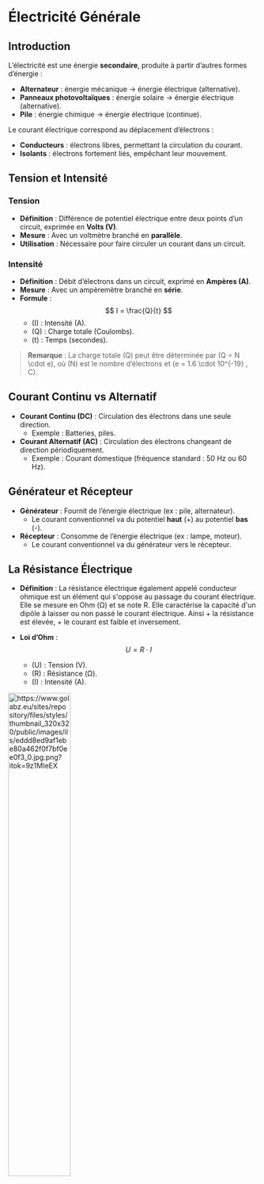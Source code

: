 # Électricité Générale

## Introduction
L’électricité est une énergie **secondaire**, produite à partir d’autres formes d’énergie :
- **Alternateur** : énergie mécanique → énergie électrique (alternative).
- **Panneaux photovoltaïques** : énergie solaire → énergie électrique (alternative).
- **Pile** : énergie chimique → énergie électrique (continue).

Le courant électrique correspond au déplacement d’électrons :
- **Conducteurs** : électrons libres, permettant la circulation du courant.
- **Isolants** : électrons fortement liés, empêchant leur mouvement.

## Tension et Intensité

### Tension
- **Définition** : Différence de potentiel électrique entre deux points d’un circuit, exprimée en **Volts (V)**.
- **Mesure** : Avec un voltmètre branché en **parallèle**.
- **Utilisation** : Nécessaire pour faire circuler un courant dans un circuit.

### Intensité
- **Définition** : Débit d’électrons dans un circuit, exprimé en **Ampères (A)**.
- **Mesure** : Avec un ampèremètre branché en **série**.
- **Formule** :  
  $$
  I = \frac{Q}{t}
  $$
    - \(I\) : Intensité (A).
    - \(Q\) : Charge totale (Coulombs).
    - \(t\) : Temps (secondes).

> **Remarque** : La charge totale \(Q\) peut être déterminée par \(Q = N \cdot e\), où \(N\) est le nombre d’électrons et \(e = 1.6 \cdot 10^{-19} \, C\).

## Courant Continu vs Alternatif

- **Courant Continu (DC)** : Circulation des électrons dans une seule direction.
    - Exemple : Batteries, piles.
- **Courant Alternatif (AC)** : Circulation des électrons changeant de direction périodiquement.
    - Exemple : Courant domestique (fréquence standard : 50 Hz ou 60 Hz).


## Générateur et Récepteur

- **Générateur** : Fournit de l’énergie électrique (ex : pile, alternateur).
    - Le courant conventionnel va du potentiel **haut** (+) au potentiel **bas** (-).
- **Récepteur** : Consomme de l’énergie électrique (ex : lampe, moteur).
    - Le courant conventionnel va du générateur vers le récepteur.

## La Résistance Électrique

- **Définition** : La résistance électrique également appelé conducteur ohmique est un élément qui s'oppose au passage du courant électrique. Elle se mesure en Ohm (Ω) et se note R.
  Elle caractérise la capacité d'un dipôle à laisser ou non passé le courant électrique.
  Ainsi + la résistance est élevée, + le courant est faible et inversement.


- **Loi d’Ohm** :  
  $$ U = R \cdot I $$
  - \(U\) : Tension (V).
  - \(R\) : Résistance (Ω).
  - \(I\) : Intensité (A).


<img src="https://www.golabz.eu/sites/repository/files/styles/thumbnail_320x320/public/images/ils/eddd8ed9af1ebe80a462f0f7bf0ee0f3_0.jpg.png?itok=9z1MIeEX"
alt="https://www.golabz.eu/sites/repository/files/styles/thumbnail_320x320/public/images/ils/eddd8ed9af1ebe80a462f0f7bf0ee0f3_0.jpg.png?itok=9z1MIeEX" style="justify-content: center; width:50%">



